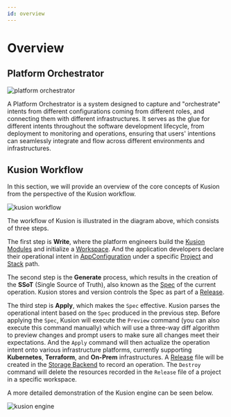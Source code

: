 ```yaml
---
id: overview
---
```


# Overview

## Platform Orchestrator

![platform orchestrator](/img/docs/concept/platform-orchestrator.png)

A Platform Orchestrator is a system designed to capture and "orchestrate" intents from different configurations coming from different roles, and connecting them with different infrastructures. It serves as the glue for different intents throughout the software development lifecycle, from deployment to monitoring and operations, ensuring that users' intentions can seamlessly integrate and flow across different environments and infrastructures.

## Kusion Workflow

In this section, we will provide an overview of the core concepts of Kusion from the perspective of the Kusion workflow. 

![kusion workflow](/img/docs/concept/kusion_workflow.png)

The workflow of Kusion is illustrated in the diagram above, which consists of three steps. 

The first step is **Write**, where the platform engineers build the [Kusion Modules](./3-module/1-overview.md) and initialize a [Workspace](./4-workspace/1-overview.md). And the application developers declare their operational intent in [AppConfiguration](./5-appconfiguration.md) under a specific [Project](./1-project/1-overview.md) and [Stack](./2-stack/1-overview.md) path. 

The second step is the **Generate** process, which results in the creation of the **SSoT** (Single Source of Truth), also known as the [Spec](./6-spec.md) of the current operation. Kusion stores and version controls the Spec as part of a [Release](./8-release.md).

The third step is **Apply**, which makes the `Spec` effective. Kusion parses the operational intent based on the `Spec` produced in the previous step. Before applying the `Spec`, Kusion will execute the `Preview` command (you can also execute this command manually) which will use a three-way diff algorithm to preview changes and prompt users to make sure all changes meet their expectations. And the `Apply` command will then actualize the operation intent onto various infrastructure platforms, currently supporting **Kubernetes**, **Terraform**, and **On-Prem** infrastructures. A [Release](./8-release.md) file will be created in the [Storage Backend](./7-backend/1-overview.md) to record an operation. The `Destroy` command will delete the resources recorded in the `Release` file of a project in a specific workspace. 

A more detailed demonstration of the Kusion engine can be seen below. 

![kusion engine](/img/docs/concept/kusion_engine.png)